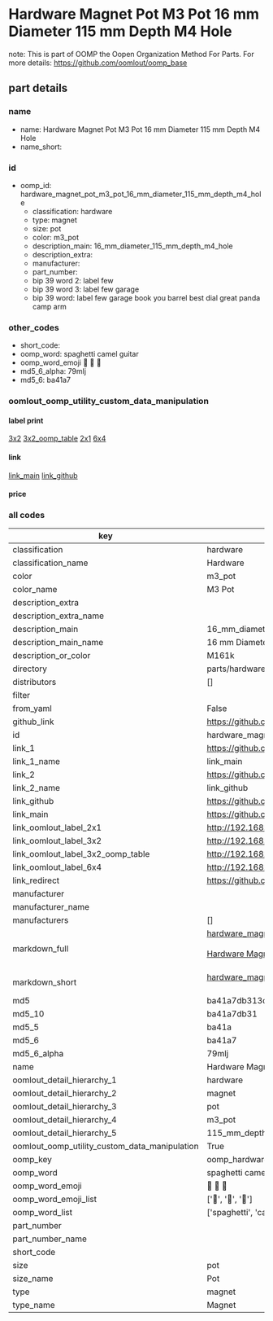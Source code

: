# Hardware Magnet Pot M3 Pot 16 mm Diameter 115 mm Depth M4 Hole  

note: This is part of OOMP the Oopen Organization Method For Parts. For more details: https://github.com/oomlout/oomp_base

##  part details
  







### name
* name: Hardware Magnet Pot M3 Pot 16 mm Diameter 115 mm Depth M4 Hole
* name_short: 
### id
* oomp_id: hardware_magnet_pot_m3_pot_16_mm_diameter_115_mm_depth_m4_hole
  * classification: hardware
  * type: magnet
  * size: pot
  * color: m3_pot
  * description_main: 16_mm_diameter_115_mm_depth_m4_hole
  * description_extra: 
  * manufacturer: 
  * part_number: 
  * bip 39 word 2: label few
  * bip 39 word 3: label few garage
  * bip 39 word: label few garage book you barrel best dial great panda camp arm

### other_codes
* short_code: 
* oomp_word: spaghetti camel guitar
* oomp_word_emoji :spaghetti: :camel: :guitar:
* md5_6_alpha: 79mlj
* md5_6: ba41a7






### oomlout_oomp_utility_custom_data_manipulation
#### label print
[3x2](http://192.168.1.245:1112/?label=oomp%2079mlj)
[3x2_oomp_table](http://192.168.1.108:1112/?label=oomp%2079mlj)
[2x1](http://192.168.1.242:1112/?label=oomp%2079mlj)
[6x4](http://192.168.1.55:1112/?label=oomp%2079mlj)    

#### link

[link_main](https://github.com/oomlout/oomlout_oomp_version_1_messy/tree/main/parts/hardware_magnet_pot_m3_pot_16_mm_diameter_115_mm_depth_m4_hole) [link_github](https://github.com/oomlout/oomlout_oomp_version_1_messy/tree/main/parts/hardware_magnet_pot_m3_pot_16_mm_diameter_115_mm_depth_m4_hole)                             

#### price







### all codes 
| key | value |  
| --- | --- |  
| classification | hardware |  
| classification_name | Hardware |  
| color | m3_pot |  
| color_name | M3 Pot |  
| description_extra |  |  
| description_extra_name |  |  
| description_main | 16_mm_diameter_115_mm_depth_m4_hole |  
| description_main_name | 16 mm Diameter 115 mm Depth M4 Hole |  
| description_or_color | M161k |  
| directory | parts/hardware_magnet_pot_m3_pot_16_mm_diameter_115_mm_depth_m4_hole |  
| distributors | [] |  
| filter |  |  
| from_yaml | False |  
| github_link | https://github.com/oomlout/oomlout_oomp_part_src/tree/main/parts/hardware_magnet_pot_m3_pot_16_mm_diameter_115_mm_depth_m4_hole |  
| id | hardware_magnet_pot_m3_pot_16_mm_diameter_115_mm_depth_m4_hole |  
| link_1 | https://github.com/oomlout/oomlout_oomp_version_1_messy/tree/main/parts/hardware_magnet_pot_m3_pot_16_mm_diameter_115_mm_depth_m4_hole |  
| link_1_name | link_main |  
| link_2 | https://github.com/oomlout/oomlout_oomp_version_1_messy/tree/main/parts/hardware_magnet_pot_m3_pot_16_mm_diameter_115_mm_depth_m4_hole |  
| link_2_name | link_github |  
| link_github | https://github.com/oomlout/oomlout_oomp_version_1_messy/tree/main/parts/hardware_magnet_pot_m3_pot_16_mm_diameter_115_mm_depth_m4_hole |  
| link_main | https://github.com/oomlout/oomlout_oomp_version_1_messy/tree/main/parts/hardware_magnet_pot_m3_pot_16_mm_diameter_115_mm_depth_m4_hole |  
| link_oomlout_label_2x1 | http://192.168.1.242:1112/?label=oomp%2079mlj |  
| link_oomlout_label_3x2 | http://192.168.1.245:1112/?label=oomp%2079mlj |  
| link_oomlout_label_3x2_oomp_table | http://192.168.1.108:1112/?label=oomp%2079mlj |  
| link_oomlout_label_6x4 | http://192.168.1.55:1112/?label=oomp%2079mlj |  
| link_redirect | https://github.com/oomlout/oomlout_oomp_version_1_messy/tree/main/parts/hardware_magnet_pot_m3_pot_16_mm_diameter_115_mm_depth_m4_hole |  
| manufacturer |  |  
| manufacturer_name |  |  
| manufacturers | [] |  
| markdown_full | [hardware_magnet_pot_m3_pot_16_mm_diameter_115_mm_depth_m4_hole](none)<br>[](none)<br>[Hardware Magnet Pot M3 Pot 16 Mm Diameter 115 Mm Depth M4 Hole](none)<br><br> |  
| markdown_short | [hardware_magnet_pot_m3_pot_16_mm_diameter_115_mm_depth_m4_hole](none)<br><br> |  
| md5 | ba41a7db313d02a84b7f9198bed563e1 |  
| md5_10 | ba41a7db31 |  
| md5_5 | ba41a |  
| md5_6 | ba41a7 |  
| md5_6_alpha | 79mlj |  
| name | Hardware Magnet Pot M3 Pot 16 mm Diameter 115 mm Depth M4 Hole |  
| oomlout_detail_hierarchy_1 | hardware |  
| oomlout_detail_hierarchy_2 | magnet |  
| oomlout_detail_hierarchy_3 | pot |  
| oomlout_detail_hierarchy_4 | m3_pot |  
| oomlout_detail_hierarchy_5 | 115_mm_depth |  
| oomlout_oomp_utility_custom_data_manipulation | True |  
| oomp_key | oomp_hardware_magnet_pot_m3_pot_16_mm_diameter_115_mm_depth_m4_hole |  
| oomp_word | spaghetti camel guitar |  
| oomp_word_emoji | :spaghetti: :camel: :guitar: |  
| oomp_word_emoji_list | [':spaghetti:', ':camel:', ':guitar:'] |  
| oomp_word_list | ['spaghetti', 'camel', 'guitar'] |  
| part_number |  |  
| part_number_name |  |  
| short_code |  |  
| size | pot |  
| size_name | Pot |  
| type | magnet |  
| type_name | Magnet |  
